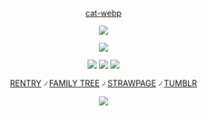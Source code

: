 
<div align="center">

[cat-webp](https://www.tumblr.com/cat-webp/775046602691837952/yellow-blue-verina-wuwa-theme-pack)
  
![](https://64.media.tumblr.com/976bd32099abd8b70fca4048a297bf86/53a5ebb5e6c91a9c-76/s1280x1920/dca218e521bdd708c596508184de754059140b95.pnj)

![](https://64.media.tumblr.com/157a9f359ea96bc608412b017ccf2a9c/53a5ebb5e6c91a9c-8a/s400x600/7664a41e54ff54b8897a56171958339ef4174bd2.pnj) 

![](https://files.catbox.moe/hfhyj5.webp) ![](https://files.catbox.moe/fibhan.png) ![](https://files.catbox.moe/dzgzkk.webp)


[RENTRY](https://rentry.co/genius-veritas) ৴ [FAMILY TREE](https://rentry.co/HoHfamilytree) ৴ [STRAWPAGE](https://argentilover.straw.page) ৴ [TUMBLR](https://www.tumblr.com/ffurinya)





![](https://64.media.tumblr.com/c9ff983949a453334f053205ce2e66ac/53a5ebb5e6c91a9c-63/s1280x1920/d4629bbba13b95d18e25f2bcd8d388b017dcdf36.pnj)
